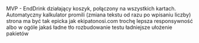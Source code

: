 MVP - EndDrink
działający koszyk, połączony na wszystkich kartach.
Automatyczny kalkulator promili (zmiana tekstu od razu po wpisaniu liczby)
strona ma być tak epicka jak ekipatonosi.com
trochę lepsza responsywność albo w ogóle jakaś
ładne tło
rozbudowanie testu
ładniejsze ułożenie pakietów
